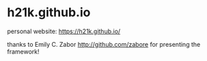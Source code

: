 # h21k.github.io
personal website: https://h21k.github.io/

thanks to Emily C. Zabor  http://github.com/zabore for presenting the framework! 
